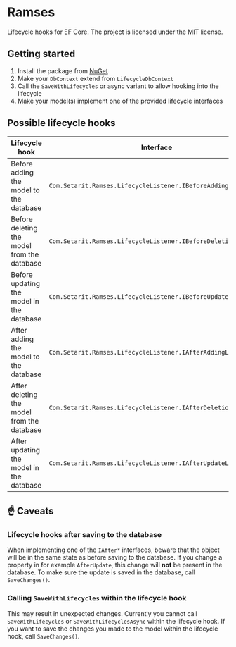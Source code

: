# Ramses
Lifecycle hooks for EF Core.
The project is licensed under the MIT license.

## Getting started
1. Install the package from [NuGet](link)
2. Make your `DbContext` extend from `LifecycleDbContext`
3. Call the `SaveWithLifecycles` or async variant to allow hooking into the lifecycle
4. Make your model(s) implement one of the provided lifecycle interfaces

## Possible lifecycle hooks
| Lifecycle hook        | Interface           |
| ------------- |-------------|
| Before adding the model to the database     | `Com.Setarit.Ramses.LifecycleListener.IBeforeAddingListener` |
| Before deleting the model from the database     | `Com.Setarit.Ramses.LifecycleListener.IBeforeDeletionListener` |
| Before updating the model in the database     | `Com.Setarit.Ramses.LifecycleListener.IBeforeUpdateListener` |
| After adding the model to the database     | `Com.Setarit.Ramses.LifecycleListener.IAfterAddingListener` |
| After deleting the model from the database     | `Com.Setarit.Ramses.LifecycleListener.IAfterDeletionListener` |
| After updating the model in the database     | `Com.Setarit.Ramses.LifecycleListener.IAfterUpdateListener` |

## :point_up: Caveats
### Lifecycle hooks after saving to the database
When implementing one of the `IAfter*` interfaces, beware that the object will be in the same state as before saving to the database.
If you change a property in for example `AfterUpdate`, this change will **not** be present in the database. 
To make sure the update is saved in the database, call `SaveChanges()`.

### Calling `SaveWithLifecycles` within the lifecycle hook
This may result in unexpected changes.
Currently you cannot call `SaveWithLifecycles` or `SaveWithLifecyclesAsync` within the lifecycle hook. If you want to save the changes you made to the model within the lifecycle hook, call `SaveChanges()`.
